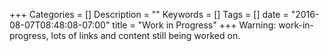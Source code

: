 +++
Categories = []
Description = ""
Keywords = []
Tags = []
date = "2016-08-07T08:48:08-07:00"
title = "Work in Progress"
+++
Warning: work-in-progress, lots of links and content still being
worked on.
